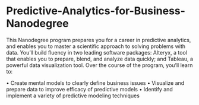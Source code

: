 # Predictive-Analytics-for-Business-Nanodegree
This Nanodegree program prepares you for a career in predictive analytics, and enables you to master a scientific approach to solving problems with data. You’ll build fluency in two leading software packages: Alteryx, a tool that enables you to prepare, blend, and analyze data quickly; and Tableau, a powerful data visualization tool. Over the course of the program, you’ll learn to: 

• Create mental models to clearly define business issues
• Visualize and prepare data to improve efficacy of predictive models 
• Identify and implement a variety of predictive modeling techniques
